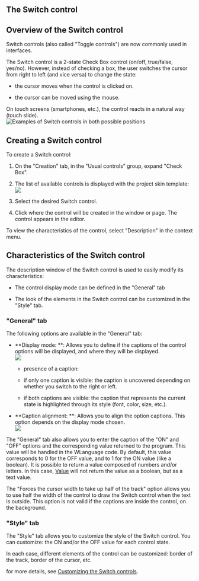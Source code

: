 
## The Switch control
			

<a name="NOTE1"></a>
<a name="NOTE1_1"></a>


## Overview of the Switch control
<a name="overview_the_switch_control_ELTTEXTE000158"></a>
Switch controls (also called "Toggle controls") are now commonly used in interfaces.

The Switch control is a 2-state Check Box control (on/off, true/false, yes/no). However, instead of checking a box, the user switches the cursor from right to left (and vice versa) to change the state: 

- the cursor moves when the control is clicked on.

- the cursor can be moved using the mouse.


On touch screens (smartphones, etc.), the control reacts in a natural way (touch slide).
<br>![Examples of Switch controls in both possible positions](https://doc.pcsoft.fr/en-US/images/image.awp?langid=3&name=WX-Champ-interrupteur-a-curseur%20copie.jpg)


<a name="NOTE2"></a>
<a name="NOTE2_1"></a>


## Creating a Switch control
<a name="creating_switch_control_ELTTEXTE000182"></a>
To create a Switch control: 

1. On the "Creation" tab, in the "Usual controls" group, expand "Check Box".

2. The list of available controls is displayed with the project skin template: <br>![](https://doc.pcsoft.fr/en-US/images/image.awp?langid=3&name=Interupteur_a_bascule%20-%20HC%20N%B0001.gif)


3. Select the desired Switch control. 

4. Click where the control will be created in the window or page. The control appears in the editor.




To view the characteristics of the control, select "Description" in the context menu.

<a name="NOTE3"></a>
<a name="NOTE3_1"></a>


## Characteristics of the Switch control
<a name="characteristics_the_switch_control_ELTTEXTE000206"></a>
The description window of the Switch control is used to easily modify its characteristics: 

- The control display mode can be defined in the "General" tab

- The look of the elements in the Switch control can be customized in the "Style" tab. 



<a name="NOTE3_2"></a>


### "General" tab
<a name="general_tab_ELTPARAGRAPHE000062"></a>

The following options are available in the "General" tab: 

- **Display mode: **: Allows you to define if the captions of the control options will be displayed, and where they will be displayed. <br>![](https://doc.pcsoft.fr/en-US/images/image.awp?langid=3&name=Interupteur_a_bascule%20-%20HC%20N%B0002.gif)


	- presence of a caption:

	- if only one caption is visible: the caption is uncovered depending on whether you switch to the right or left. 

	- if both captions are visible: the caption that represents the current state is highlighted through its style (font, color, size, etc.).

- **Caption alignment: **: Allows you to align the option captions. This option depends on the display mode chosen. <br>![](https://doc.pcsoft.fr/en-US/images/image.awp?langid=3&name=Interupteur_a_bascule%20-%20HC%20N%B0003.gif)





The "General" tab also allows you to enter the caption of the "ON" and "OFF" options and the corresponding value returned to the program. This value will be handled in the WLanguage code. By default, this value corresponds to 0 for the OFF value, and to 1 for the ON value (like a boolean). It is possible to return a value composed of numbers and/or letters. In this case, [Value](../Proprietes/2510130.md) will not return the value as a boolean, but as a text value. 

The "Forces the cursor width to take up half of the track" option allows you to use half the width of the control to draw the Switch control when the text is outside. This option is not valid if the captions are inside the control, on the background.
<a name="NOTE3_3"></a>


### "Style" tab
<a name="style_tab_ELTPARAGRAPHE000102"></a>

The "Style" tab allows you to customize the style of the Switch control. You can customize: the ON and/or the OFF value for each control state. 

In each case, different elements of the control can be customized: border of the track, border of the cursor, etc.

for more details, see [Customizing the Switch controls](../WDChamp/1410087196.md). 


